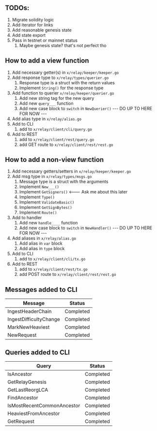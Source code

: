## TODOs:

1. Migrate solidity logic
1. Add iterator for links
1. Add reasonable genesis state
1. Add state export
1. Pass in testnet or mainnet status
    1. Maybe genesis state? that's not perfect tho

## How to add a view function
1. Add necessary getter(s) in `x/relay/keeper/keeper.go`
1. Add response type to `x/relay/types/querier.go`
    1. Response type is a struct with the return values
    1. Implement `String()` for the response type
1. Add function to querier `x/relay/keeper/querier.go`
    1. Add new string tag for the new query
    1. Add new `query___` function
    1. Add new case block to `switch` in `NewQuerier()`
--- DO UP TO HERE FOR NOW ---
1. Add alias type in `x/relay/alias.go`
1. Add to CLI  
    1. add to `x/relay/client/cli/query.go`
1. Add to REST
    1. add to `x/relay/client/rest/query.go`
    1. add GET route to `x/relay/client/rest/rest.go`

## How to add a non-view function
1. Add necessary getters/setters in `x/relay/keeper/keeper.go`
1. Add msg type in `x/relay/types/msgs.go`
    1. Message type is a struct with the arguments
    1. Implement `New___()`
    1. Implement `GetSigners()` <--- Ask me about this later
    1. Implement `Type()`
    1. Implement `ValidateBasic()`
    1. Implement `GetSignBytes()`
    1. Implement `Route()`
1. Add to handler
    1. Add new `handle____` function
    1. Add new case block to `switch` in `NewHandler()`
--- DO UP TO HERE FOR NOW ---
1. Add aliases in `x/relay/alias.go`
    1. Add alias in `var` block
    1. Add alias in `type` block
1. Add to CLI  
    1. add to `x/relay/client/cli/tx.go`
1. Add to REST
    1. add to `x/relay/client/rest/tx.go`
    1. add POST route to `x/relay/client/rest/rest.go`

## Messages added to CLI
| Message | Status |
| --- | --- |
| IngestHeaderChain | Completed |
| IngestDifficultyChange | Completed |
| MarkNewHeaviest | Completed |
| NewRequest | Completed |

## Queries added to CLI
| Query | Status |
| --- | --- |
| IsAncestor | Completed |
| GetRelayGenesis | Completed |
| GetLastReorgLCA | Completed |
| FindAncestor | Completed |
| IsMostRecentCommonAncestor | Completed |
| HeaviestFromAncestor | Completed |
| GetRequest | Completed |
